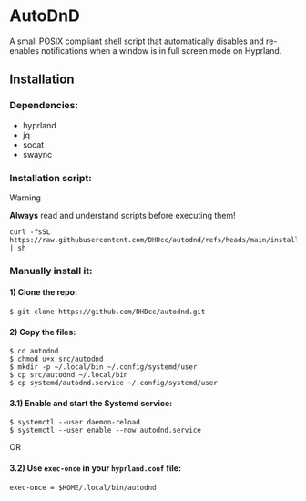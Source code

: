 # AutoDnD 

A small POSIX compliant shell script that automatically disables and re-enables notifications when a window is in full screen mode on Hyprland.

## Installation

### Dependencies:
- hyprland
- jq
- socat
- swaync

### Installation script:

> [!WARNING]
> **Always** read and understand scripts before executing them!

```
curl -fsSL https://raw.githubusercontent.com/DHDcc/autodnd/refs/heads/main/install.sh | sh
```

### Manually install it:


#### 1) Clone the repo:

```
$ git clone https://github.com/DHDcc/autodnd.git
```
#### 2) Copy the files:

```
$ cd autodnd
$ chmod u+x src/autodnd
$ mkdir -p ~/.local/bin ~/.config/systemd/user
$ cp src/autodnd ~/.local/bin
$ cp systemd/autodnd.service ~/.config/systemd/user
```

#### 3.1) Enable and start the Systemd service:

```
$ systemctl --user daemon-reload
$ systemctl --user enable --now autodnd.service
```
OR

#### 3.2) Use ```exec-once``` in your ```hyprland.conf``` file:

```
exec-once = $HOME/.local/bin/autodnd
```

